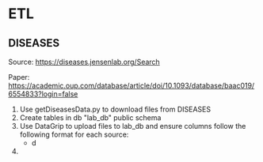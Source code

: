 # ETL

## DISEASES 
Source: https://diseases.jensenlab.org/Search

Paper: https://academic.oup.com/database/article/doi/10.1093/database/baac019/6554833?login=false

1) Use getDiseasesData.py to download files from DISEASES
2) Create tables in db "lab_db" public schema
3) Use DataGrip to upload files to lab_db and ensure columns follow the following format for each source:
   - d
4) 
